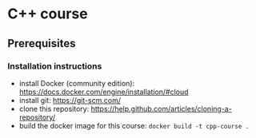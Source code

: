 # C++ course

## Prerequisites

### Installation instructions

- install Docker (community edition): https://docs.docker.com/engine/installation/#cloud
- install git: https://git-scm.com/
- clone this repository: https://help.github.com/articles/cloning-a-repository/
- build the docker image for this course: `docker build -t cpp-course .`

